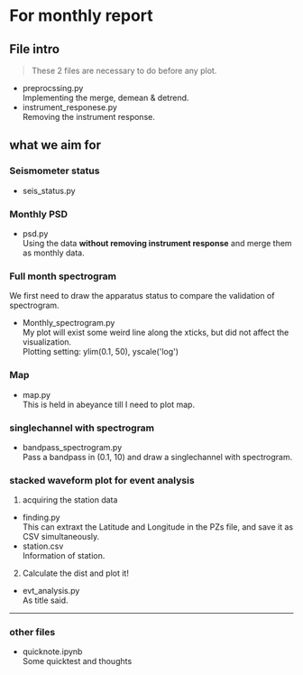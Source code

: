 # For monthly report
## File intro
> These 2 files are necessary to do before any plot.    
* preprocssing.py    
Implementing the merge, demean & detrend.  
* instrument_responese.py    
Removing the instrument response.     
## what we aim for
### Seismometer status        
* seis_status.py    
### Monthly PSD
* psd.py    
Using the data **without removing instrument response** and merge them as monthly data.    
### Full month spectrogram       
We first need to draw the apparatus status to compare the validation of spectrogram.    
* Monthly_spectrogram.py    
My plot will exist some weird line along the xticks, but did not affect the visualization.     
Plotting setting: ylim(0.1, 50), yscale('log')
### Map
* map.py   
This is held in abeyance till I need to plot map.
### singlechannel with spectrogram
* bandpass_spectrogram.py    
Pass a bandpass in (0.1, 10) and draw a singlechannel with spectrogram.
### stacked waveform plot for event analysis   
1. acquiring the station data    
* finding.py    
This can extraxt the Latitude and Longitude in the PZs file, and save it as CSV simultaneously.    
* station.csv   
Information of station.    
2. Calculate the dist and plot it!    
* evt_analysis.py    
As title said.     
---
### other files    
* quicknote.ipynb   
Some quicktest and thoughts    
